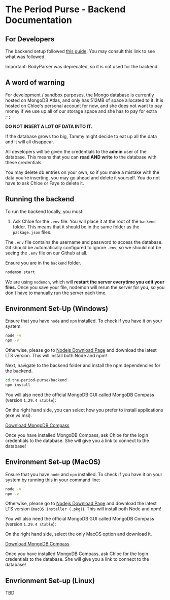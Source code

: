 # The Period Purse - Backend Documentation

## For Developers

The backend setup followed [this guide](https://medium.com/swlh/how-to-create-your-first-mern-mongodb-express-js-react-js-and-node-js-stack-7e8b20463e66). You may consult this link to see what was followed.

Important: BodyParser was deprecated, so it is not used for the backend.

## A word of warning

For development / sandbox purposes, the Mongo database is currently hosted on MongoDB Atlas, and only has 512MB of space allocated to it. It is hosted on Chloe's personal account for now, and she does not want to pay money if we use up all of our storage space and she has to pay for extra ;-;...

**DO NOT INSERT A LOT OF DATA INTO IT.**

If the database grows too big, Tammy might decide to eat up all the data and it will all disappear.

All developers will be given the credentials to the **admin** user of the database. This means that you can **read AND write** to the database with these credentials.

You may delete db entries on your own, so if you make a mistake with the data you're inserting, you may go ahead and delete it yourself. You do not have to ask Chloe or Faye to delete it.

## Running the backend

To run the backend locally, you must:

1. Ask Chloe for the `.env` file. You will place it at the root of the `backend` folder. This means that it should be in the same folder as the `package.json` files.

The `.env` file contains the username and password to access the database. Git should be automatically configured to ignore `.env`, so we should not be seeing the `.env` file on our Github at all.

Ensure you are in the `backend` folder.

```bash
nodemon start
```

We are using `nodemon`, which will **restart the server everytime you edit your files.** Once you save your file, nodemon will rerun the server for you, so you don't have to manually run the server each time.

## Environment Set-Up (Windows)

Ensure that you have `node` and `npm` installed. To check if you have it on your system:

```bash
node -v
npm -v
```

Otherwise, please go to [Nodejs Download Page](https://nodejs.org/en/download/) and download the latest LTS version. This will install both Node and npm!

Next, navigate to the backend folder and install the npm dependencies for the backend.
```bash
cd the-period-purse/backend
npm install
```

You will also need the official MongoDB GUI called MongoDB Compass (version `1.29.4 stable`):

On the right hand side, you can select how you prefer to install applications (exe vs msi).

[Download MongoDB Compass](https://www.mongodb.com/try/download/compass) 

Once you have installed MongoDB Compass, ask Chloe for the login credentials to the database. She will give you a link to connect to the database!

## Environment Set-up (MacOS)

Ensure that you have `node` and `npm` installed. To check if you have it on your system by running this in your command line:

```bash
node -v
npm -v
```
Otherwise, please go to [Nodejs Download Page](https://nodejs.org/en/download/) and download the latest LTS version (`macOS Installer (.pkg)`). This will install both Node and npm!

You will also need the official MongoDB GUI called MongoDB Compass (version `1.29.4 stable`):

On the right hand side, select the only MacOS option and download it.

[Download MongoDB Compass](https://www.mongodb.com/try/download/compass)

Once you have installed MongoDB Compass, ask Chloe for the login credentials to the database. She will give you a link to connect to the database!

## Envrionment Set-up (Linux)

TBD
